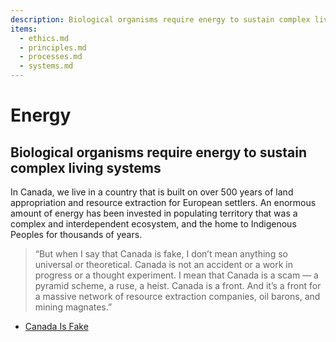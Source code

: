 ```yaml
---
description: Biological organisms require energy to sustain complex living systems
items:
  - ethics.md
  - principles.md
  - processes.md
  - systems.md
---
```


# Energy

## Biological organisms require energy to sustain complex living systems

In Canada, we live in a country that is built on over 500 years of land appropriation and resource extraction for European settlers. An enormous amount of energy has been invested in populating territory that was a complex and interdependent ecosystem, and the home to Indigenous Peoples for thousands of years.

> “But when I say that Canada is fake, I don’t mean anything so universal or theoretical. Canada is not an accident or a work in progress or a thought experiment. I mean that Canada is a scam — a pyramid scheme, a ruse, a heist. Canada is a front. And it’s a front for a massive network of resource extraction companies, oil barons, and mining magnates.”

- [Canada Is Fake](https://theoutline.com/post/8686/canada-is-fake)
